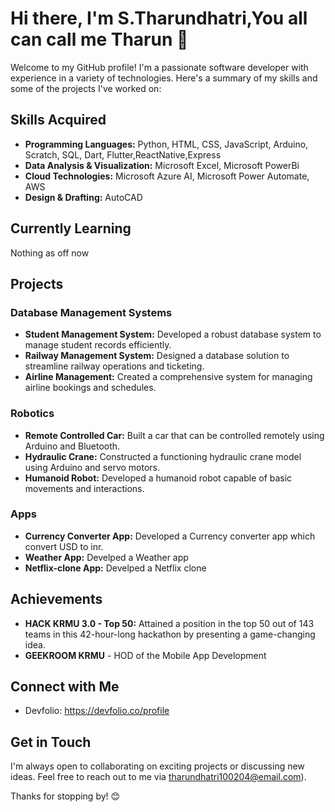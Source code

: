 # Hi there, I'm S.Tharundhatri,You all can call me Tharun 👋

Welcome to my GitHub profile! I'm a passionate software developer with experience in a variety of technologies. Here's a summary of my skills and some of the projects I've worked on:

## Skills Acquired

- **Programming Languages:** Python, HTML, CSS, JavaScript, Arduino, Scratch, SQL, Dart, Flutter,ReactNative,Express
- **Data Analysis & Visualization:** Microsoft Excel, Microsoft PowerBi
- **Cloud Technologies:** Microsoft Azure AI, Microsoft Power Automate, AWS
- **Design & Drafting:** AutoCAD

## Currently Learning

Nothing as off now 

## Projects

### Database Management Systems

- **Student Management System:** Developed a robust database system to manage student records efficiently.
- **Railway Management System:** Designed a database solution to streamline railway operations and ticketing.
- **Airline Management:** Created a comprehensive system for managing airline bookings and schedules.

### Robotics

- **Remote Controlled Car:** Built a car that can be controlled remotely using Arduino and Bluetooth.
- **Hydraulic Crane:** Constructed a functioning hydraulic crane model using Arduino and servo motors.
- **Humanoid Robot:** Developed a humanoid robot capable of basic movements and interactions.

### Apps
- **Currency Converter App:** Developed a Currency converter app which convert USD to inr.
- **Weather App:** Develped a Weather app
- **Netflix-clone App:** Develped a Netflix clone


## Achievements

- **HACK KRMU 3.0 - Top 50:** Attained a position in the top 50 out of 143 teams in this 42-hour-long hackathon by presenting a game-changing idea.
- **GEEKROOM KRMU** - HOD of the Mobile App Development 

## Connect with Me

- Devfolio: https://devfolio.co/profile
  

## Get in Touch

I'm always open to collaborating on exciting projects or discussing new ideas. Feel free to reach out to me via tharundhatri100204@email.com).

Thanks for stopping by! 😊
